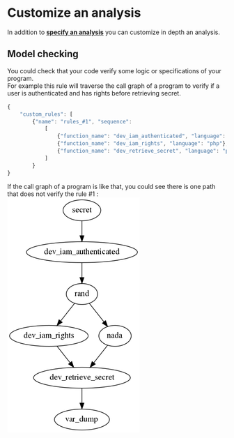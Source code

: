 # Customize an analysis

In addition to [**specify an analysis**](./SPECIFY_ANALYSIS.md) you can customize in depth an analysis.

## Model checking

You could check that your code verify some logic or specifications of your program.  
For example this rule will traverse the call graph of a program to verify if a user is authenticated and has rights before retrieving secret.

```javascript
{
    "custom_rules": [
        {"name": "rules_#1", "sequence":
            [
                {"function_name": "dev_iam_authenticated", "language": "php"},
                {"function_name": "dev_iam_rights", "language": "php"},
                {"function_name": "dev_retrieve_secret", "language": "php", "action": "MUST_VERIFY_CALL_FLOW"}
            ]
        }
}
```

If the call graph of a program is like that, you could see there is one path that does not verify the rule #1 :  
![ScreenShot](customcallgraph1.png)

